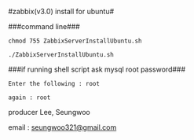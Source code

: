 

#zabbix(v3.0) install for ubuntu#


###command line###

    chmod 755 ZabbixServerInstallUbuntu.sh

    ./ZabbixServerInstallUbuntu.sh


###if running shell script ask mysql root password###

    Enter the following : root

    again : root


producer Lee, Seungwoo

email : seungwoo321@gmail.com
